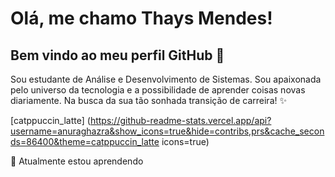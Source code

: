 # Olá, me chamo Thays Mendes! 
## Bem vindo ao meu perfil GitHub 👋

Sou estudante de Análise e Desenvolvimento de Sistemas. Sou apaixonada pelo universo da tecnologia e a possibilidade de aprender coisas novas diariamente. Na busca da sua tão sonhada transição de carreira! ✨

[catppuccin_latte] (https://github-readme-stats.vercel.app/api?username=anuraghazra&show_icons=true&hide=contribs,prs&cache_seconds=86400&theme=catppuccin_latte icons=true)





🌱 Atualmente estou aprendendo
